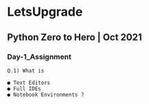 # LetsUpgrade

## Python Zero to Hero | Oct 2021

### Day-1_Assignment

```
Q.1) What is 

● Text Editors
● Full IDEs
● Notebook Environments ?
```
